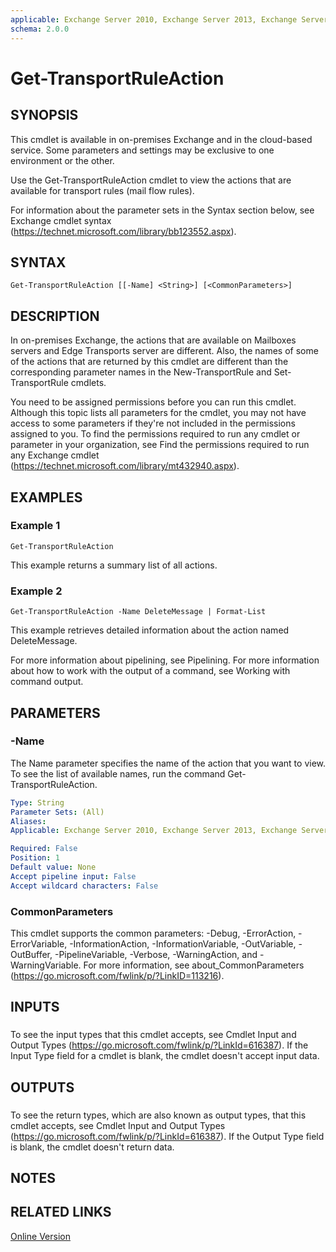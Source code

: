 ```yaml
---
applicable: Exchange Server 2010, Exchange Server 2013, Exchange Server 2016, Exchange Online, Exchange Online Protection
schema: 2.0.0
---
```


# Get-TransportRuleAction

## SYNOPSIS
This cmdlet is available in on-premises Exchange and in the cloud-based service. Some parameters and settings may be exclusive to one environment or the other.

Use the Get-TransportRuleAction cmdlet to view the actions that are available for transport rules (mail flow rules).

For information about the parameter sets in the Syntax section below, see Exchange cmdlet syntax (https://technet.microsoft.com/library/bb123552.aspx).

## SYNTAX

```
Get-TransportRuleAction [[-Name] <String>] [<CommonParameters>]
```

## DESCRIPTION
In on-premises Exchange, the actions that are available on Mailboxes servers and Edge Transports server are different. Also, the names of some of the actions that are returned by this cmdlet are different than the corresponding parameter names in the New-TransportRule and Set-TransportRule cmdlets.

You need to be assigned permissions before you can run this cmdlet. Although this topic lists all parameters for the cmdlet, you may not have access to some parameters if they're not included in the permissions assigned to you. To find the permissions required to run any cmdlet or parameter in your organization, see Find the permissions required to run any Exchange cmdlet (https://technet.microsoft.com/library/mt432940.aspx).

## EXAMPLES

### Example 1
```
Get-TransportRuleAction
```

This example returns a summary list of all actions.

### Example 2
```
Get-TransportRuleAction -Name DeleteMessage | Format-List
```

This example retrieves detailed information about the action named DeleteMessage.

For more information about pipelining, see Pipelining. For more information about how to work with the output of a command, see Working with command output.

## PARAMETERS

### -Name
The Name parameter specifies the name of the action that you want to view. To see the list of available names, run the command Get-TransportRuleAction.

```yaml
Type: String
Parameter Sets: (All)
Aliases:
Applicable: Exchange Server 2010, Exchange Server 2013, Exchange Server 2016, Exchange Online, Exchange Online Protection

Required: False
Position: 1
Default value: None
Accept pipeline input: False
Accept wildcard characters: False
```

### CommonParameters
This cmdlet supports the common parameters: -Debug, -ErrorAction, -ErrorVariable, -InformationAction, -InformationVariable, -OutVariable, -OutBuffer, -PipelineVariable, -Verbose, -WarningAction, and -WarningVariable. For more information, see about_CommonParameters (https://go.microsoft.com/fwlink/p/?LinkID=113216).

## INPUTS

###  
To see the input types that this cmdlet accepts, see Cmdlet Input and Output Types (https://go.microsoft.com/fwlink/p/?LinkId=616387). If the Input Type field for a cmdlet is blank, the cmdlet doesn't accept input data.

## OUTPUTS

###  
To see the return types, which are also known as output types, that this cmdlet accepts, see Cmdlet Input and Output Types (https://go.microsoft.com/fwlink/p/?LinkId=616387). If the Output Type field is blank, the cmdlet doesn't return data.

## NOTES

## RELATED LINKS

[Online Version](https://technet.microsoft.com/library/60829f04-94a0-4228-a66c-f467aaca438b.aspx)
